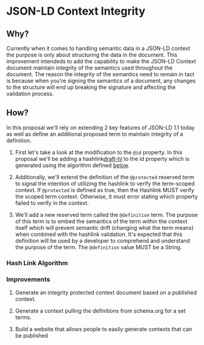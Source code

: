 # JSON-LD Context Integrity

## Why?

Currently when it comes to handling semantic data in a JSON-LD context the purpose is only about structuring the data in the document. This improvement intendeds to add the capability to make the JSON-LD Context document maintain integrity of the semantics used throughout the document. The reason the integrity of the semantics need to remain in tact is because when you're signing the semantics of a document, any changes to the structure will end up breaking the signature and affecting the validation process.

## How?

In this proposal we'll rely on extending 2 key features of JSON-LD 1.1 today as well as define an additional proposed term to maintain integrity of a definition. 

1. First let's take a look at the modification to the `@id` property. In this proposal we'll be adding a hashlink[draft-hl](https://datatracker.ietf.org/doc/html/draft-sporny-hashlink) to the id property which is generated using the algorithm defined [below](#hash-link-algorthm). 

2. Additionally, we'll extend the definition of the `@protected` reserved term to signal the intention of utilizing the hashlink to verify the term-scoped context. If `@protected` is defined as true, then the Hashlink MUST verify the scoped term context. Otherwise, it must error stating which property failed to verify in the context.

3. We'll add a new reserved term called the `@definition` term. The purpose of this term is to embed the semantics of the term within the context itself which will prevent semantic drift (changing what the term means) when combined with the hashlink validation. It's expected that this definition will be used by a developer to comprehend and understand the purpose of the term. The `@definition` value MUST be a String.

### Hash Link Algorithm

### Improvements

1. Generate an integrity protected context document based on a published context.

2. Generate a context pulling the definitions from schema.org for a set terms.

3. Build a website that allows people to easily generate contexts that can be published
